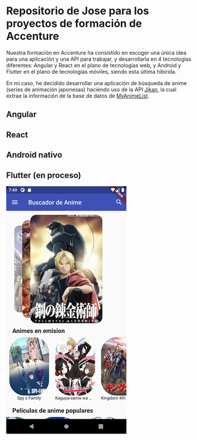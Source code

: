 # Repositorio de Jose para los proyectos de formación de Accenture
Nuestra formación en Accenture ha consistido en escoger una única idea para una aplicación y una API para trabajar, y desarrollarla en 4 tecnologías diferentes: Angular y React en el plano de tecnologías web, y Android y Flutter en el plano de tecnologías móviles, siendo esta última híbirida.

En mi caso, he decidido desarrollar una aplicación de búsqueda de anime (series de animación japonesas) haciéndo uso de la API [Jikan](https://jikan.moe/), la cual extrae la información de la base de datos de [MyAnimeList](https://myanimelist.net/).

## Angular

## React

## Android nativo

## Flutter (en proceso)
![Esta es una imagen](/ImagenesDemo/Flutter/Flutter01.png)


